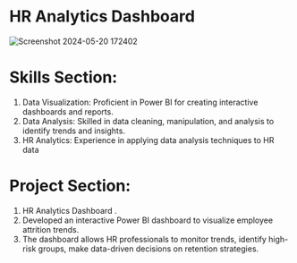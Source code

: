 # HR Analytics Dashboard

![Screenshot 2024-05-20 172402](https://github.com/Ritikvarshney036/power_bi_dashBoard_HR_analytics/assets/136314488/5d80aa32-6e6b-484f-97fa-b3c36f6e78a3)

# Skills Section:

1. Data Visualization: Proficient in Power BI for creating interactive dashboards and reports.
3. Data Analysis: Skilled in data cleaning, manipulation, and analysis to identify trends and insights.
5. HR Analytics: Experience in applying data analysis techniques to HR data

# Project Section:

1. HR Analytics Dashboard .
2. Developed an interactive Power BI dashboard to visualize employee attrition trends.
3. The dashboard allows HR professionals to monitor trends, identify high-risk groups, make data-driven decisions on retention strategies. 
